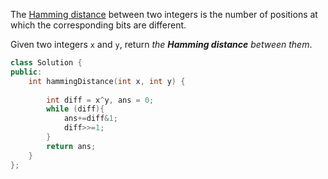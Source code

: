 The [Hamming distance](https://en.wikipedia.org/wiki/Hamming_distance) between two integers is the number of positions at which the corresponding bits are different.

Given two integers `x` and `y`, return _the **Hamming distance** between them_.

```C++
class Solution {
public:
    int hammingDistance(int x, int y) {
        
        int diff = x^y, ans = 0;
        while (diff){
            ans+=diff&1;
            diff>>=1;
        }
        return ans;          
    }
};
```
